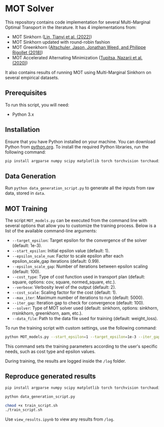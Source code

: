 # MOT Solver

This repository contains code implementation for several Multi-Marginal Optimal Transport in the literature. It has 4 implementations from:
- MOT Sinkhorn ([Lin, Tianyi et al. (2022)](https://www.jmlr.org/papers/volume23/21-1052/21-1052.pdf))
- MOT Sinkhorn updated with round-robin fashion
- MOT Greenkhorn ([Altschuler, Jason, Jonathan Weed, and Philippe Rigollet (2018)](https://arxiv.org/abs/1705.09634))
- MOT Accelerated Alternating Minimization ([Tupitsa, Nazarii et al. (2020)](https://ieeexplore.ieee.org/document/9304388))

It also contains results of running MOT using Multi-Marginal Sinkhorn on several empirical datasets.

## Prerequisites

To run this script, you will need:
- Python 3.x

## Installation

Ensure that you have Python installed on your machine. You can download Python from [python.org](https://www.python.org/downloads/).
To install the required Python libraries, run the following command:

```bash
pip install argparse numpy scipy matplotlib torch torchvision torchaudio
```

## Data Generation
Run `python data_generation_script.py` to generate all the inputs from raw data, stored in `data`.

## MOT Training
The script `MOT_models.py` can be executed from the command line with several options that allow you to customize the training process. Below is a list of the available command-line arguments:

* `--target_epsilon`: Target epsilon for the convergence of the solver (default: 1e-3).
* `--start_epsilon`: Initial epsilon value (default: 1).
* `--epsilon_scale_num`: Factor to scale epsilon after each epsilon_scale_gap iterations (default: 0.99).
* `--epsilon_scale_gap`: Number of iterations between epsilon scaling (default: 100).
* `--cost_type`: Type of cost function used in transport plan (default: square, options: cov, square, normed_square, etc.).
* `--verbose`: Verbosity level of the output (default: 2).
* `--cost_scale`: Scaling factor for the cost (default: 1).
* `--max_iter`: Maximum number of iterations to run (default: 5000).
* `--iter_gap`: Iteration gap to check for convergence (default: 100).
* `--solver`: Type of MOT solver used (default: sinkhorn, options: sinkhorn, rrsinkhorn, greenkhorn, aam, etc.).
* `--data_file`: Path to the data file used for training (default: weight_loss).

To run the training script with custom settings, use the following command:

```bash
python MOT_models.py --start_epsilon=1 --target_epsilon=1e-3 --iter_gap=1 --epsilon_scale_num=0.99 --epsilon_scale_gap=5 --data_file=weight_loss --max_iter=5000 --cost_type=squared
```
This command sets the training parameters according to the user's specific needs, such as cost type and epsilon values.

During training, the results are logged inside the `/log` folder.

## Reproduce generated results
```bash
pip install argparse numpy scipy matplotlib torch torchvision torchaudio

python data_generation_script.py

chmod +x train_script.sh
./train_script.sh
```

Use `view_results.ipynb` to view any results from `/log`.
